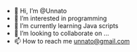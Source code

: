 - 👋 Hi, I’m @Unnato
- 👀 I’m interested in programming 
- 🌱 I’m currently learning Java scripts 
- 💞️ I’m looking to collaborate on ...
- 📫 How to reach me unnato@gmail.com 

<!---
Unnato/Unnato is a ✨ special ✨ repository because its `README.md` (this file) appears on your GitHub profile.
You can click the Preview link to take a look at your changes.
--->
